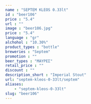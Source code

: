 ```yaml
---
name : "SEPTEM KLEOS 0.33lt"
id : "beer106"
price : "5.4"
url : ""
image : "beer106.jpg"
price : "5.4"
language : "gr"
alchohol : "10.30%"
product_types : "bottle"
breweries : "Septem"
promotion : ""
beer_types : "ΜΑΥΡΕΣ"
retail_price : ""
discount : ""
description_short : "Imperial Stout"
url: "septem-kleos-0-33lt/septem"
aliases: 
    - "septem-kleos-0-33lt"
slug: "beer106"
---
```



